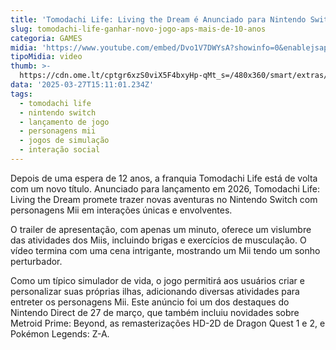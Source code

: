 ```yaml
---
title: 'Tomodachi Life: Living the Dream é Anunciado para Nintendo Switch'
slug: tomodachi-life-ganhar-novo-jogo-aps-mais-de-10-anos
categoria: GAMES
midia: 'https://www.youtube.com/embed/Dvo1V7DWYsA?showinfo=0&enablejsapi=1'
tipoMidia: video
thumb: >-
  https://cdn.ome.lt/cptgr6xzS0viX5F4bxyHp-qMt_s=/480x360/smart/extras/conteudos/imagem_2025-03-27_115502221.png
data: '2025-03-27T15:11:01.234Z'
tags:
  - tomodachi life
  - nintendo switch
  - lançamento de jogo
  - personagens mii
  - jogos de simulação
  - interação social
---
```


Depois de uma espera de 12 anos, a franquia Tomodachi Life está de volta com um novo título. Anunciado para lançamento em 2026, Tomodachi Life: Living the Dream promete trazer novas aventuras no Nintendo Switch com personagens Mii em interações únicas e envolventes.

O trailer de apresentação, com apenas um minuto, oferece um vislumbre das atividades dos Miis, incluindo brigas e exercícios de musculação. O vídeo termina com uma cena intrigante, mostrando um Mii tendo um sonho perturbador.

Como um típico simulador de vida, o jogo permitirá aos usuários criar e personalizar suas próprias ilhas, adicionando diversas atividades para entreter os personagens Mii. Este anúncio foi um dos destaques do Nintendo Direct de 27 de março, que também incluiu novidades sobre Metroid Prime: Beyond, as remasterizações HD-2D de Dragon Quest 1 e 2, e Pokémon Legends: Z-A.
